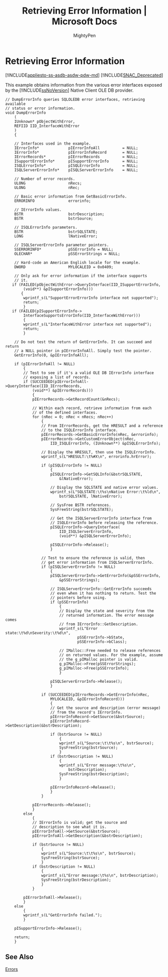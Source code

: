 ﻿---
title: "Retrieving Error Information | Microsoft Docs"
ms.custom: ""
ms.date: "03/14/2017"
ms.prod: sql
ms.prod_service: "database-engine, sql-database, sql-data-warehouse, pdw"
ms.component: "native-client-ole-db-errors"
ms.reviewer: ""
ms.suite: "sql"
ms.technology: 

ms.tgt_pltfrm: ""
ms.topic: "reference"
helpviewer_keywords: 
  - "SQL Server Native Client OLE DB provider, errors"
  - "retrieving error information"
  - "errors [OLE DB], examples"
  - "OLE DB error handling, retrieving information"
  - "errors [OLE DB], retrieving information"
  - "OLE DB error handling, examples"
ms.assetid: 687b3c27-1a00-4122-8276-ea0f8fed895a
caps.latest.revision: 31
author: MightyPen
ms.author: genemi
manager: craigg
monikerRange: ">= aps-pdw-2016 || = azuresqldb-current || = azure-sqldw-latest || >= sql-server-2016 || = sqlallproducts-allversions"
---
# Retrieving Error Information
[!INCLUDE[appliesto-ss-asdb-asdw-pdw-md](../../includes/appliesto-ss-asdb-asdw-pdw-md.md)]
[!INCLUDE[SNAC_Deprecated](../../includes/snac-deprecated.md)]

  This example obtains information from the various error interfaces exposed by the [!INCLUDE[ssNoVersion](../../includes/ssnoversion-md.md)] Native Client OLE DB provider.  
  
```  
// DumpErrorInfo queries SQLOLEDB error interfaces, retrieving available  
// status or error information.  
void DumpErrorInfo  
    (  
    IUnknown* pObjectWithError,  
    REFIID IID_InterfaceWithError  
    )  
    {  
  
    // Interfaces used in the example.  
    IErrorInfo*             pIErrorInfoAll          = NULL;  
    IErrorInfo*             pIErrorInfoRecord       = NULL;  
    IErrorRecords*          pIErrorRecords          = NULL;  
    ISupportErrorInfo*      pISupportErrorInfo      = NULL;  
    ISQLErrorInfo*          pISQLErrorInfo          = NULL;  
    ISQLServerErrorInfo*    pISQLServerErrorInfo    = NULL;  
  
    // Number of error records.  
    ULONG                   nRecs;  
    ULONG                   nRec;  
  
    // Basic error information from GetBasicErrorInfo.  
    ERRORINFO               errorinfo;  
  
    // IErrorInfo values.  
    BSTR                    bstrDescription;  
    BSTR                    bstrSource;  
  
    // ISQLErrorInfo parameters.  
    BSTR                    bstrSQLSTATE;  
    LONG                    lNativeError;  
  
    // ISQLServerErrorInfo parameter pointers.  
    SSERRORINFO*            pSSErrorInfo = NULL;  
    OLECHAR*                pSSErrorStrings = NULL;  
  
    // Hard-code an American English locale for the example.  
    DWORD                   MYLOCALEID = 0x0409;  
  
    // Only ask for error information if the interface supports  
    // it.  
   if (FAILED(pObjectWithError->QueryInterface(IID_ISupportErrorInfo,  
        (void**) &pISupportErrorInfo)))  
       {  
        wprintf_s(L"SupportErrorErrorInfo interface not supported");  
        return;  
        }  
   if (FAILED(pISupportErrorInfo->  
        InterfaceSupportsErrorInfo(IID_InterfaceWithError)))  
        {  
        wprintf_s(L"InterfaceWithError interface not supported");  
        return;  
        }  
  
    // Do not test the return of GetErrorInfo. It can succeed and return  
    // a NULL pointer in pIErrorInfoAll. Simply test the pointer.  
    GetErrorInfo(0, &pIErrorInfoAll);  
  
    if (pIErrorInfoAll != NULL)  
        {  
        // Test to see if it's a valid OLE DB IErrorInfo interface   
        // exposing a list of records.  
        if (SUCCEEDED(pIErrorInfoAll->QueryInterface(IID_IErrorRecords,  
            (void**) &pIErrorRecords)))  
            {  
            pIErrorRecords->GetRecordCount(&nRecs);  
  
            // Within each record, retrieve information from each  
            // of the defined interfaces.  
            for (nRec = 0; nRec < nRecs; nRec++)  
                {  
                // From IErrorRecords, get the HRESULT and a reference  
                // to the ISQLErrorInfo interface.  
                pIErrorRecords->GetBasicErrorInfo(nRec, &errorinfo);  
                pIErrorRecords->GetCustomErrorObject(nRec,  
                    IID_ISQLErrorInfo, (IUnknown**) &pISQLErrorInfo);  
  
                // Display the HRESULT, then use the ISQLErrorInfo.  
                wprintf_s(L"HRESULT:\t%#X\n", errorinfo.hrError);  
  
                if (pISQLErrorInfo != NULL)  
                    {  
                    pISQLErrorInfo->GetSQLInfo(&bstrSQLSTATE,   
                        &lNativeError);  
  
                    // Display the SQLSTATE and native error values.  
                    wprintf_s(L"SQLSTATE:\t%s\nNative Error:\t%ld\n",  
                        bstrSQLSTATE, lNativeError);  
  
                    // SysFree BSTR references.  
                    SysFreeString(bstrSQLSTATE);  
  
                    // Get the ISQLServerErrorInfo interface from  
                    // ISQLErrorInfo before releasing the reference.  
                    pISQLErrorInfo->QueryInterface(  
                        IID_ISQLServerErrorInfo,  
                        (void**) &pISQLServerErrorInfo);  
  
                    pISQLErrorInfo->Release();  
                    }  
  
                // Test to ensure the reference is valid, then  
                // get error information from ISQLServerErrorInfo.  
                if (pISQLServerErrorInfo != NULL)  
                    {  
                    pISQLServerErrorInfo->GetErrorInfo(&pSSErrorInfo,  
                        &pSSErrorStrings);  
  
                    // ISQLServerErrorInfo::GetErrorInfo succeeds  
                    // even when it has nothing to return. Test the  
                    // pointers before using.  
                    if (pSSErrorInfo)  
                        {  
                        // Display the state and severity from the  
                        // returned information. The error message comes  
                        // from IErrorInfo::GetDescription.  
                        wprintf_s(L"Error state:\t%d\nSeverity:\t%d\n",  
                                pSSErrorInfo->bState,  
                                pSSErrorInfo->bClass);  
  
                        // IMalloc::Free needed to release references  
                        // on returned values. For the example, assume  
                        // the g_pIMalloc pointer is valid.  
                        g_pIMalloc->Free(pSSErrorStrings);  
                        g_pIMalloc->Free(pSSErrorInfo);  
                        }  
  
                    pISQLServerErrorInfo->Release();  
                    }  
  
                if (SUCCEEDED(pIErrorRecords->GetErrorInfo(nRec,  
                    MYLOCALEID, &pIErrorInfoRecord)))  
                    {  
                    // Get the source and description (error message)  
                    // from the record's IErrorInfo.  
                    pIErrorInfoRecord->GetSource(&bstrSource);  
                    pIErrorInfoRecord->GetDescription(&bstrDescription);  
  
                    if (bstrSource != NULL)  
                        {  
                        wprintf_s(L"Source:\t\t%s\n", bstrSource);  
                        SysFreeString(bstrSource);  
                        }  
                    if (bstrDescription != NULL)  
                        {  
                        wprintf_s(L"Error message:\t%s\n",  
                            bstrDescription);  
                        SysFreeString(bstrDescription);  
                        }  
  
                    pIErrorInfoRecord->Release();  
                    }  
                }  
  
            pIErrorRecords->Release();  
            }  
        else  
            {  
            // IErrorInfo is valid; get the source and  
            // description to see what it is.  
            pIErrorInfoAll->GetSource(&bstrSource);  
            pIErrorInfoAll->GetDescription(&bstrDescription);  
  
            if (bstrSource != NULL)  
                {  
                wprintf_s(L"Source:\t\t%s\n", bstrSource);  
                SysFreeString(bstrSource);  
                }  
            if (bstrDescription != NULL)  
                {  
                wprintf_s(L"Error message:\t%s\n", bstrDescription);  
                SysFreeString(bstrDescription);  
                }  
            }  
  
        pIErrorInfoAll->Release();  
        }  
    else  
        {  
        wprintf_s(L"GetErrorInfo failed.");  
        }  
  
    pISupportErrorInfo->Release();  
  
    return;  
    }  
```  
  
## See Also  
 [Errors](../../relational-databases/native-client-ole-db-errors/errors.md)  
  
  
